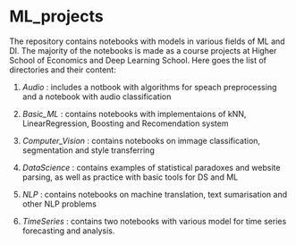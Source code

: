 # ML_projects
The repository contains notebooks with models in various fields of ML and Dl.
The majority of the notebooks is made as a course projects at Higher School of Economics 
and Deep Learning School. Here goes the list of directories and their content:

1. *Audio* : includes a notbook with algorithms for speach preprocessing and a notebook with audio classification

2. *Basic_ML* : contains notebooks with implementaions of kNN, LinearRegression, Boosting and Recomendation system

3. *Computer_Vision* : contains notebooks on immage classification, segmentation and style transferring 

4. *DataScience* : contains examples of statistical paradoxes and website parsing, as well as practice with
basic tools for DS and ML

5. *NLP* : contains notebooks on machine translation, text sumarisation and other NLP problems

6. *TimeSeries* : contains two notebooks with various model for time series forecasting and analysis.

